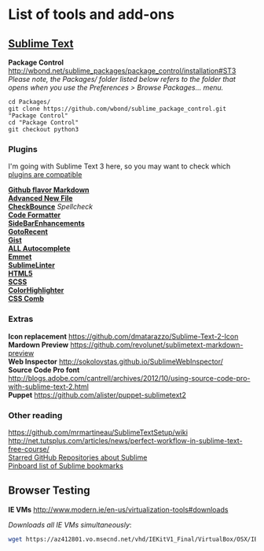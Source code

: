 # List of tools and add-ons

## [Sublime Text](www.sublimetext.com)



**Package Control** http://wbond.net/sublime_packages/package_control/installation#ST3  
*Please note, the Packages/ folder listed below refers to the folder that opens when you use the Preferences > Browse Packages… menu.*  

    cd Packages/
	git clone https://github.com/wbond/sublime_package_control.git "Package Control"
	cd "Package Control"
	git checkout python3


### Plugins

I'm going with Sublime Text 3 here, so you may want to check which [plugins are compatible](https://github.com/wbond/sublime_package_control/wiki/Sublime-Text-3-Compatible-Packages)

[**Github flavor Markdown**](https://github.com/revolunet/sublimetext-markdown-preview)  
[**Advanced New File**](https://github.com/skuroda/Sublime-AdvancedNewFile)  
[**CheckBounce**](https://github.com/phyllisstein/CheckBounce) *Spellcheck*  
[**Code Formatter**](https://github.com/akalongman/sublimetext-codeformatter)  
[**SideBarEnhancements**](https://github.com/titoBouzout/SideBarEnhancements)  
[**GotoRecent**](https://github.com/paccator/GotoRecent)  
[**Gist**](https://github.com/condemil/Gist)  
[**ALL Autocomplete**](https://github.com/alienhard/SublimeAllAutocomplete)  
[**Emmet**](http://docs.emmet.io/)  
[**SublimeLinter**](http://github.com/Kronuz/SublimeLinter)  
[**HTML5**](https://github.com/mrmartineau/HTML5)  
[**SCSS**](https://github.com/kuroir/SCSS.tmbundle/tree/SublimeText2)  
[**ColorHighlighter**](https://github.com/Monnoroch/ColorHighlighter)  
[**CSS Comb**](http://csscomb.com/)


### Extras

**Icon replacement** https://github.com/dmatarazzo/Sublime-Text-2-Icon  
**Mardown Preview** https://github.com/revolunet/sublimetext-markdown-preview  
**Web Inspector** http://sokolovstas.github.io/SublimeWebInspector/  
**Source Code Pro font** http://blogs.adobe.com/cantrell/archives/2012/10/using-source-code-pro-with-sublime-text-2.html  
**Puppet** https://github.com/alister/puppet-sublimetext2  

### Other reading  
https://github.com/mrmartineau/SublimeTextSetup/wiki  
http://net.tutsplus.com/articles/news/perfect-workflow-in-sublime-text-free-course/  
[Starred GitHub Repositories about Sublime](https://github.com/stars?q=sublime)  
[Pinboard list of Sublime bookmarks](https://pinboard.in/search/u:waako?query=Sublime)  


## Browser Testing

**IE VMs** http://www.modern.ie/en-us/virtualization-tools#downloads

*Downloads all IE VMs simultaneously*:
````bash
wget https://az412801.vo.msecnd.net/vhd/IEKitV1_Final/VirtualBox/OSX/IE6_WinXP.ova.zip & curl -O "https://az412801.vo.msecnd.net/vhd/IEKitV1_Final/VirtualBox/OSX/IE8_XP/IE8.XP.For.MacVirtualBox.ova" & curl -O "https://az412801.vo.msecnd.net/vhd/IEKitV1_Final/VirtualBox/OSX/IE7_Vista/IE7.Vista.For.MacVirtualBox.part{1.sfx,2.rar,3.rar,4.rar,5.rar}" & curl -O "https://az412801.vo.msecnd.net/vhd/IEKitV1_Final/VirtualBox/OSX/IE8_Win7/IE8.Win7.For.MacVirtualBox.part{1.sfx,2.rar,3.rar,4.rar,5.rar,6.rar}" & curl -O "https://az412801.vo.msecnd.net/vhd/IEKitV1_Final/VirtualBox/OSX/IE9_Win7/IE9.Win7.For.MacVirtualBox.part{1.sfx,2.rar,3.rar,4.rar,5.rar}" & curl -O "https://az412801.vo.msecnd.net/vhd/IEKitV1_Final/VirtualBox/OSX/IE10_Win7/IE10.Win7.For.MacVirtualBox.part{1.sfx,2.rar,3.rar,4.rar}" & curl -O "https://az412801.vo.msecnd.net/vhd/IEKitV1_Final/VirtualBox/OSX/IE10_Win8/IE10.Win8.For.MacVirtualBox.part{1.sfx,2.rar,3.rar}"
````
